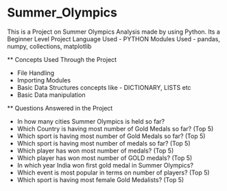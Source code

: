 # Summer_Olympics
This is a Project on Summer Olympics Analysis made by using Python.
Its a Beginner Level Project
Language Used - PYTHON
Modules Used - pandas, numpy, collections, matplotlib

** Concepts Used Through the Project
* File Handling
* Importing Modules
* Basic Data Structures concepts like - DICTIONARY, LISTS etc
* Basic Data manipulation

** Questions Answered in the Project
* In how many cities Summer Olympics is held so far?
* Which Country is having most number of Gold Medals so far? (Top 5)
* Which sport is having most number of Gold Medals so far? (Top 5)
* Which sport is having most number of medals so far? (Top 5)
* Which player has won most number of medals? (Top 5)
* Which player has won most number of GOLD medals? (Top 5)
* In which year India won first gold medal in Summer Olympics?
* Which event is most popular in terms on number of players? (Top 5)
* Which sport is having most female Gold Medalists? (Top 5)
